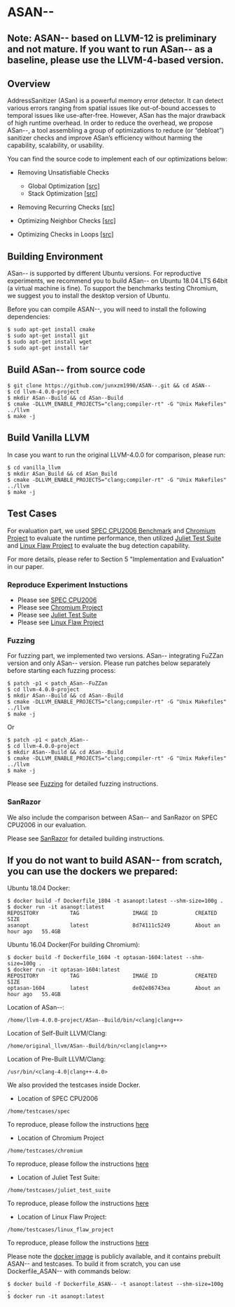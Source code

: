 # ASAN--

## Note: ASAN-- based on LLVM-12 is preliminary and not mature. If you want to run ASan-- as a baseline, please use the LLVM-4-based version.

## Overview
AddressSanitizer (ASan) is a powerful memory error detector. It can detect various errors ranging from spatial issues like out-of-bound accesses to temporal issues like use-after-free. However, ASan has the major drawback of high runtime overhead. In order to reduce the overhead, we propose ASan--, a tool assembling a group of optimizations to reduce (or “debloat”) sanitizer checks and improve ASan’s efficiency without harming the capability, scalability, or usability.

You can find the source code to implement each of our optimizations below:

- Removing Unsatisfiable Checks

	- Global Optimization [[src]](https://github.com/junxzm1990/ASAN--/blob/64b72d964a1f1542f7341774980a43ddd6fbf189/llvm-4.0.0-project/llvm/lib/Transforms/Instrumentation/AddressSanitizer.cpp#L1385)
	- Stack Optimization [[src]](https://github.com/junxzm1990/ASAN--/blob/64b72d964a1f1542f7341774980a43ddd6fbf189/llvm-4.0.0-project/llvm/lib/Transforms/Instrumentation/AddressSanitizer.cpp#L1404)

- Removing Recurring Checks [[src]](https://github.com/junxzm1990/ASAN--/blob/64b72d964a1f1542f7341774980a43ddd6fbf189/llvm-4.0.0-project/llvm/lib/Transforms/Instrumentation/AddressSanitizer.cpp#L3212)

- Optimizing Neighbor Checks [[src]](https://github.com/junxzm1990/ASAN--/blob/64b72d964a1f1542f7341774980a43ddd6fbf189/llvm-4.0.0-project/llvm/lib/Transforms/Instrumentation/AddressSanitizer.cpp#L3217)

- Optimizing Checks in Loops [[src]](https://github.com/junxzm1990/ASAN--/blob/64b72d964a1f1542f7341774980a43ddd6fbf189/llvm-4.0.0-project/llvm/lib/Transforms/Instrumentation/AddressSanitizer.cpp#L3220)

## Building Environment
ASan-- is supported by different Ubuntu versions. For reproductive experiments, we recommend you to build ASan-- on Ubuntu 18.04 LTS 64bit (a virtual machine is fine). To support the benchmarks testing Chromium, we suggest you to install the desktop version of Ubuntu.

Before you can compile ASAN--, you will need to install the following dependencies:
```
$ sudo apt-get install cmake
$ sudo apt-get install git
$ sudo apt-get install wget
$ sudo apt-get install tar
```

## Build ASan-- from source code
```
$ git clone https://github.com/junxzm1990/ASAN--.git && cd ASAN--
$ cd llvm-4.0.0-project
$ mkdir ASan--Build && cd ASan--Build
$ cmake -DLLVM_ENABLE_PROJECTS="clang;compiler-rt" -G "Unix Makefiles" ../llvm
$ make -j
```

## Build Vanilla LLVM
In case you want to run the original LLVM-4.0.0 for comparison, please run:
```
$ cd vanilla_llvm
$ mkdir ASan_Build && cd ASan_Build
$ cmake -DLLVM_ENABLE_PROJECTS="clang;compiler-rt" -G "Unix Makefiles" ../llvm
$ make -j
```
## Test Cases
For evaluation part, we used [SPEC CPU2006 Benchmark](https://www.spec.org/cpu2006/) and [Chromium Project](https://www.chromium.org/Home) to evaluate the runtime performance, then utilized [Juliet Test Suite](https://samate.nist.gov/SRD/testsuite.php) and [Linux Flaw Project](https://github.com/mudongliang/LinuxFlaw) to evaluate the bug detection capability. 

For more details, please refer to Section 5 "Implementation and Evaluation" in our paper.

### Reproduce Experiment Instuctions
- Please see [SPEC CPU2006](https://github.com/junxzm1990/ASAN--/tree/master/testcases/spec)
- Please see [Chromium Project](https://github.com/junxzm1990/ASAN--/tree/master/testcases/chromium)
- Please see [Juliet Test Suite](https://github.com/junxzm1990/ASAN--/tree/master/testcases/juliet_test_suite)
- Please see [Linux Flaw Project](https://github.com/junxzm1990/ASAN--/tree/master/testcases/linux_flaw_project)

### Fuzzing
For fuzzing part, we implemented two versions. ASan-- integrating FuZZan version and only ASan-- version. Please run patches below separately before starting each fuzzing process:
```
$ patch -p1 < patch_ASan--FuZZan
$ cd llvm-4.0.0-project
$ mkdir ASan--Build && cd ASan--Build
$ cmake -DLLVM_ENABLE_PROJECTS="clang;compiler-rt" -G "Unix Makefiles" ../llvm
$ make -j
```
Or

```
$ patch -p1 < patch_ASan--
$ cd llvm-4.0.0-project
$ mkdir ASan--Build && cd ASan--Build
$ cmake -DLLVM_ENABLE_PROJECTS="clang;compiler-rt" -G "Unix Makefiles" ../llvm
$ make -j
```
Please see [Fuzzing](https://github.com/junxzm1990/ASAN--/tree/master/testcases/fuzzing) for detailed fuzzing instructions.

### SanRazor
We also include the comparison between ASan-- and SanRazor on SPEC CPU2006 in our evaluation. 

Please see [SanRazor](https://github.com/junxzm1990/ASAN--/tree/master/testcases/SanRazor) for detailed building instructions.

## If you do not want to build ASAN-- from scratch, you can use the dockers we prepared:
Ubuntu 18.04 Docker:
```console
$ docker build -f Dockerfile_1804 -t asanopt:latest --shm-size=100g .
$ docker run -it asanopt:latest
REPOSITORY          TAG                 IMAGE ID            CREATED             SIZE
asanopt             latest              8d74111c5249        About an hour ago   55.4GB
```
Ubuntu 16.04 Docker(For building Chromium):
```console
$ docker build -f Dockerfile_1604 -t optasan-1604:latest --shm-size=100g .
$ docker run -it optasan-1604:latest
REPOSITORY          TAG                 IMAGE ID            CREATED             SIZE
optasan-1604        latest              de02e86743ea        About an hour ago   55.4GB
```
Location of ASan--:
```
/home/llvm-4.0.0-project/ASan--Build/bin/<clang|clang++>
```
Location of Self-Built LLVM/Clang:
```
/home/original_llvm/ASan--Build/bin/<clang|clang++>
```
Location of Pre-Built LLVM/Clang:
```
/usr/bin/<clang-4.0|clang++-4.0>
```

We also provided the testcases inside Docker.

- Location of SPEC CPU2006
```
/home/testcases/spec
```
To reproduce, please follow the instructions [here](https://github.com/junxzm1990/ASAN--/tree/master/testcases/spec)

- Location of Chromium Project
```
/home/testcases/chromium
```
To reproduce, please follow the instructions [here](https://github.com/junxzm1990/ASAN--/tree/master/testcases/chromium)

- Location of Juliet Test Suite:
```
/home/testcases/juliet_test_suite
```
To reproduce, please follow the instructions [here](https://github.com/junxzm1990/ASAN--/tree/master/testcases/juliet_test_suite)

- Location of Linux Flaw Project:
```
/home/testcases/linux_flaw_project
```
To reproduce, please follow the instructions [here](https://github.com/junxzm1990/ASAN--/tree/master/testcases/linux_flaw_project)

Please note the [docker image](https://hub.docker.com/repository/docker/yzhang71/optasan-1604) is publicly available, and it contains prebuilt ASAN-- and testcases. To build it from scratch, you can use Dockerfile_ASAN-- with commands below:
```
$ docker build -f Dockerfile_ASAN-- -t asanopt:latest --shm-size=100g .
$ docker run -it asanopt:latest
```
